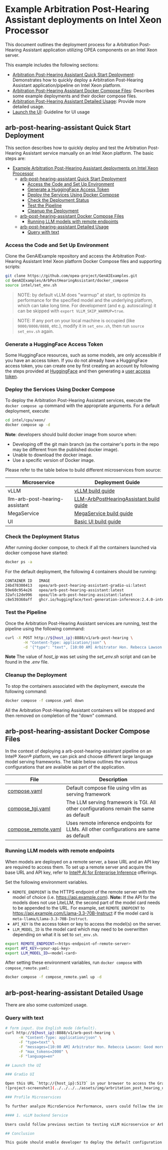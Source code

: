 # Example Arbitration Post-Hearing Assistant deployments on Intel Xeon Processor

This document outlines the deployment process for a Arbitration Post-Hearing Assistant application utilizing OPEA components on an Intel Xeon server.

This example includes the following sections:

- [Arbitration Post-Hearing Assistant Quick Start Deployment](#arb-post-hearing-assistant-quick-start-deployment): Demonstrates how to quickly deploy a Arbitration Post-Hearing Assistant application/pipeline on Intel Xeon platform.
- [Arbitration Post-Hearing Assistant Docker Compose Files](#arb-post-hearing-assistant-docker-compose-files): Describes some example deployments and their docker compose files.
- [Arbitration Post-Hearing Assistant Detailed Usage](#arb-post-hearing-assistant-detailed-usage): Provide more detailed usage.
- [Launch the UI](#launch-the-ui): Guideline for UI usage

## arb-post-hearing-assistant Quick Start Deployment

This section describes how to quickly deploy and test the Arbitration Post-Hearing Assistant service manually on an Intel Xeon platform. The basic steps are:

- [Example Arbitration Post-Hearing Assistant deployments on Intel Xeon Processor](#example-arbitration-post-hearing-assistant-deployments-on-intel-xeon-processor)
  - [arb-post-hearing-assistant Quick Start Deployment](#arb-post-hearing-assistant-quick-start-deployment)
    - [Access the Code and Set Up Environment](#access-the-code-and-set-up-environment)
    - [Generate a HuggingFace Access Token](#generate-a-huggingface-access-token)
    - [Deploy the Services Using Docker Compose](#deploy-the-services-using-docker-compose)
    - [Check the Deployment Status](#check-the-deployment-status)
    - [Test the Pipeline](#test-the-pipeline)
    - [Cleanup the Deployment](#cleanup-the-deployment)
  - [arb-post-hearing-assistant Docker Compose Files](#arb-post-hearing-assistant-docker-compose-files)
    - [Running LLM models with remote endpoints](#running-llm-models-with-remote-endpoints)
  - [arb-post-hearing-assistant Detailed Usage](#arb-post-hearing-assistant-detailed-usage)
    - [Query with text](#query-with-text)

### Access the Code and Set Up Environment

Clone the GenAIExample repository and access the Arbitration Post-Hearing Assistant Intel Xeon platform Docker Compose files and supporting scripts:

```bash
git clone https://github.com/opea-project/GenAIExamples.git
cd GenAIExamples/ArbPostHearingAssistant/docker_compose
source intel/set_env.sh
```

> NOTE: by default vLLM does "warmup" at start, to optimize its performance for the specified model and the underlying platform, which can take long time. For development (and e.g. autoscaling) it can be skipped with `export VLLM_SKIP_WARMUP=true`.

> NOTE: If any port on your local machine is occupied (like `9000/8008/8888`, etc.), modify it in `set_env.sh`, then run `source set_env.sh` again.

### Generate a HuggingFace Access Token

Some HuggingFace resources, such as some models, are only accessible if you have an access token. If you do not already have a HuggingFace access token, you can create one by first creating an account by following the steps provided at [HuggingFace](https://huggingface.co/) and then generating a [user access token](https://huggingface.co/docs/transformers.js/en/guides/private#step-1-generating-a-user-access-token).

### Deploy the Services Using Docker Compose

To deploy the Arbitration Post-Hearing Assistant services, execute the `docker compose up` command with the appropriate arguments. For a default deployment, execute:

```bash
cd intel/cpu/xeon/
docker compose up -d
```

**Note**: developers should build docker image from source when:

- Developing off the git main branch (as the container's ports in the repo may be different from the published docker image).
- Unable to download the docker image.
- Use a specific version of Docker image.

Please refer to the table below to build different microservices from source:

| Microservice                   | Deployment Guide                                                                                                                                            |
| ------------------------------ | ----------------------------------------------------------------------------------------------------------------------------------------------------------- |
| vLLM                           | [vLLM build guide](https://github.com/opea-project/GenAIComps/tree/main/comps/third_parties/vllm#build-docker)                                              |
| llm-arb-post-hearing-assistant | [LLM-ArbPostHearingAssistant build guide](https://github.com/opea-project/GenAIComps/tree/main/comps/arb_post_hearing_assistant/src/#12-build-docker-image) |
| MegaService                    | [MegaService build guide](../../../../README_miscellaneous.md#build-megaservice-docker-image)                                                               |
| UI                             | [Basic UI build guide](../../../../README_miscellaneous.md#build-ui-docker-image)                                                                           |

### Check the Deployment Status

After running docker compose, to check if all the containers launched via docker compose have started:

```bash
docker ps -a
```

For the default deployment, the following 4 containers should be running:

```bash
CONTAINER ID   IMAGE                                                           COMMAND                  CREATED       STATUS                 PORTS                                         NAMES
24bd78300413   opea/arb-post-hearing-assistant-gradio-ui:latest                "python arb_post_hea…"   2 hours ago   Up 2 hours             0.0.0.0:5173->5173/tcp, [::]:5173->5173/tcp   arb-post-hearing-assistant-xeon-ui-server
59e60c954e26   opea/arb-post-hearing-assistant:latest                          "python arb_post_hea…"   2 hours ago   Up 2 hours             0.0.0.0:8888->8888/tcp, [::]:8888->8888/tcp   arb-post-hearing-assistant-xeon-backend-server
32afc12de996   opea/llm-arb-post-hearing-assistant:latest                      "python comps/arb_po…"   2 hours ago   Up 2 hours             0.0.0.0:9000->9000/tcp, [::]:9000->9000/tcp   arb-post-hearing-assistant-xeon-llm-server
c8e539360aff   ghcr.io/huggingface/text-generation-inference:2.4.0-intel-cpu   "text-generation-lau…"   2 hours ago   Up 2 hours (healthy)   0.0.0.0:8008->80/tcp, [::]:8008->80/tcp       arb-post-hearing-assistant-xeon-tgi-server
```

### Test the Pipeline

Once the Arbitration Post-Hearing Assistant services are running, test the pipeline using the following command:

```bash
curl -X POST http://${host_ip}:8888/v1/arb-post-hearing \
        -H "Content-Type: application/json" \
        -d '{"type": "text", [10:00 AM] Arbitrator Hon. Rebecca Lawson: Good morning. This hearing is now in session for Case No. ARB/2025/0917. Lets begin with appearances. [10:01 AM] Attorney Michael Grant for Mr. Jonathan Reed: Good morning Your Honor. I represent the claimant Mr. Jonathan Reed. [10:01 AM] Attorney Lisa Chen for Ms. Rachel Morgan: Good morning. I represent the respondent Ms. Rachel Morgan. [10:03 AM] Arbitrator Hon. Rebecca Lawson: Thank you. Lets proceed with Mr. Reeds opening statement. [10:04 AM] Attorney Michael Grant: Ms. Morgan failed to deliver services as per the agreement dated March 15 2023. We have submitted relevant documentation including email correspondence and payment records. The delay caused substantial financial harm to our client. [10:15 AM] Attorney Lisa Chen: We deny any breach of contract. The delays were due to regulatory issues outside our control. Furthermore Mr. Reed did not provide timely approvals which contributed to the delay. [10:30 AM] Arbitrator Hon. Rebecca Lawson: Lets turn to Clause Z of the agreement. Id like both parties to submit written briefs addressing the applicability of the force majeure clause and the timeline of approvals. [11:00 AM] Attorney Michael Grant: Understood. Well submit by the deadline. [11:01 AM] Attorney Lisa Chen: Agreed. [11:02 AM] Arbitrator Hon. Rebecca Lawson: The next hearing is scheduled for October 22 2025 at 1030 AM Eastern Time. Please ensure your witnesses are available for cross examination. [4:45 PM] Arbitrator Hon. Rebecca Lawson: This session is adjourned. Thank you everyone.","max_tokens":2000,"language":"en"}'
```

**Note** The value of _host_ip_ was set using the _set_env.sh_ script and can be found in the _.env_ file.

### Cleanup the Deployment

To stop the containers associated with the deployment, execute the following command:

```bash
docker compose -f compose.yaml down
```

All the Arbitration Post-Hearing Assistant containers will be stopped and then removed on completion of the "down" command.

## arb-post-hearing-assistant Docker Compose Files

In the context of deploying a arb-post-hearing-assistant pipeline on an Intel® Xeon® platform, we can pick and choose different large language model serving frameworks. The table below outlines the various configurations that are available as part of the application.

| File                                         | Description                                                                            |
| -------------------------------------------- | -------------------------------------------------------------------------------------- |
| [compose.yaml](./compose.yaml)               | Default compose file using vllm as serving framework                                   |
| [compose_tgi.yaml](./compose_tgi.yaml)       | The LLM serving framework is TGI. All other configurations remain the same as default  |
| [compose_remote.yaml](./compose_remote.yaml) | Uses remote inference endpoints for LLMs. All other configurations are same as default |

### Running LLM models with remote endpoints

When models are deployed on a remote server, a base URL and an API key are required to access them. To set up a remote server and acquire the base URL and API key, refer to [Intel® AI for Enterprise Inference](https://www.intel.com/content/www/us/en/developer/topic-technology/artificial-intelligence/enterprise-inference.html) offerings.

Set the following environment variables.

- `REMOTE_ENDPOINT` is the HTTPS endpoint of the remote server with the model of choice (i.e. https://api.example.com). **Note:** If the API for the models does not use LiteLLM, the second part of the model card needs to be appended to the URL. For example, set `REMOTE_ENDPOINT` to https://api.example.com/Llama-3.3-70B-Instruct if the model card is `meta-llama/Llama-3.3-70B-Instruct`.
- `API_KEY` is the access token or key to access the model(s) on the server.
- `LLM_MODEL_ID` is the model card which may need to be overwritten depending on what it is set to `set_env.sh`.

```bash
export REMOTE_ENDPOINT=<https-endpoint-of-remote-server>
export API_KEY=<your-api-key>
export LLM_MODEL_ID=<model-card>
```

After setting these environment variables, run `docker compose` with `compose_remote.yaml`:

```bash
docker compose -f compose_remote.yaml up -d
```

## arb-post-hearing-assistant Detailed Usage

There are also some customized usage.

### Query with text

```bash
# form input. Use English mode (default).
curl http://${host_ip}:8888/v1/arb-post-hearing \
      -H "Content-Type: application/json" \
      -F "type=text" \
      -F "messages=[10:00 AM] Arbitrator Hon. Rebecca Lawson: Good morning. This hearing is now in session for Case No. ARB/2025/0917. Lets begin with appearances. [10:01 AM] Attorney Michael Grant for Mr. Jonathan Reed: Good morning Your Honor. I represent the claimant Mr. Jonathan Reed. [10:01 AM] Attorney Lisa Chen for Ms. Rachel Morgan: Good morning. I represent the respondent Ms. Rachel Morgan. [10:03 AM] Arbitrator Hon. Rebecca Lawson: Thank you. Lets proceed with Mr. Reeds opening statement. [10:04 AM] Attorney Michael Grant: Ms. Morgan failed to deliver services as per the agreement dated March 15 2023. We have submitted relevant documentation including email correspondence and payment records. The delay caused substantial financial harm to our client. [10:15 AM] Attorney Lisa Chen: We deny any breach of contract. The delays were due to regulatory issues outside our control. Furthermore Mr. Reed did not provide timely approvals which contributed to the delay. [10:30 AM] Arbitrator Hon. Rebecca Lawson: Lets turn to Clause Z of the agreement. Id like both parties to submit written briefs addressing the applicability of the force majeure clause and the timeline of approvals. [11:00 AM] Attorney Michael Grant: Understood. Well submit by the deadline. [11:01 AM] Attorney Lisa Chen: Agreed. [11:02 AM] Arbitrator Hon. Rebecca Lawson: The next hearing is scheduled for October 22 2025 at 1030 AM Eastern Time. Please ensure your witnesses are available for cross examination. [4:45 PM] Arbitrator Hon. Rebecca Lawson: This session is adjourned. Thank you everyone." \
      -F "max_tokens=2000" \
      -F "language=en"

## Launch the UI

### Gradio UI

Open this URL `http://{host_ip}:5173` in your browser to access the Gradio based frontend.
![project-screenshot](../../../../assets/img/arbritation_post_hearing_ui_gradio_text.png)

### Profile Microservices

To further analyze MicroService Performance, users could follow the instructions to profile MicroServices.

#### 1. vLLM backend Service

Users could follow previous section to testing vLLM microservice or Arbitration Post-Hearing Assistant MegaService. By default, vLLM profiling is not enabled. Users could start and stop profiling by following commands.

## Conclusion

This guide should enable developer to deploy the default configuration or any of the other compose yaml files for different configurations. It also highlights the configurable parameters that can be set before deployment.
```
